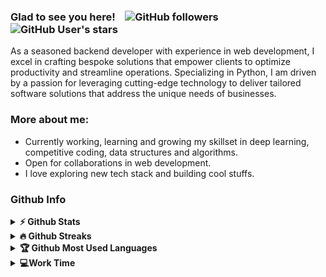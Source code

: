 ### Glad to see you here! &nbsp; <img src="https://komarev.com/ghpvc/?username=gidaszewski" alt="" /> ![GitHub followers](https://img.shields.io/github/followers/gidaszewski) ![GitHub User's stars](https://img.shields.io/github/stars/gidaszewski)

As a seasoned backend developer with experience in web development, I excel in crafting bespoke solutions that empower clients to optimize productivity and streamline operations. Specializing in Python, I am driven by a passion for leveraging cutting-edge technology to deliver tailored software solutions that address the unique needs of businesses.

### More about me:

- Currently working, learning and growing my skillset in deep learning, competitive coding, data structures and algorithms.
- Open for collaborations in web development.
- I love exploring new tech stack and building cool stuffs. 


### Github Info
<details>	
  <summary><b>⚡ Github Stats</b></summary>

<img height="180em" src="https://github-readme-stats.vercel.app/api?username=szew404&theme=vue-dark&show_icons=true&hide_border=true&count_private=true" alt="szew404" />
</details>

<details>
 <summary><b>🔥 Github Streaks</b></summary>
<p align="center"><img src="https://github-readme-streak-stats.herokuapp.com/?user=szew404&theme=vue-dark&hide_border=true" alt="szew404" /></p>
</details>

<details>
 <summary><b>🏆 Github Most Used Languages</b></summary>
<p align="center"> <a href="https://github.com/ryo-ma/github-profile-trophy"><img src="https://github-readme-stats.vercel.app/api/top-langs/?username=szew404&theme=vue-dark&show_icons=true&hide_border=true&layout=compact" alt="szew404" /></a> </p>
</details>

<details>
 <summary><b>💻Work Time</b></summary>
<!--START_SECTION:waka-->

![Profile Views](http://img.shields.io/badge/Profile%20Views-30-blue)

**🐱 My Github Data** 

> 🏆 149 Contributions in the Year 2024
 > 
> 📜 18 Public Repositories 
 > 


<!--END_SECTION:waka-->
</details> 
